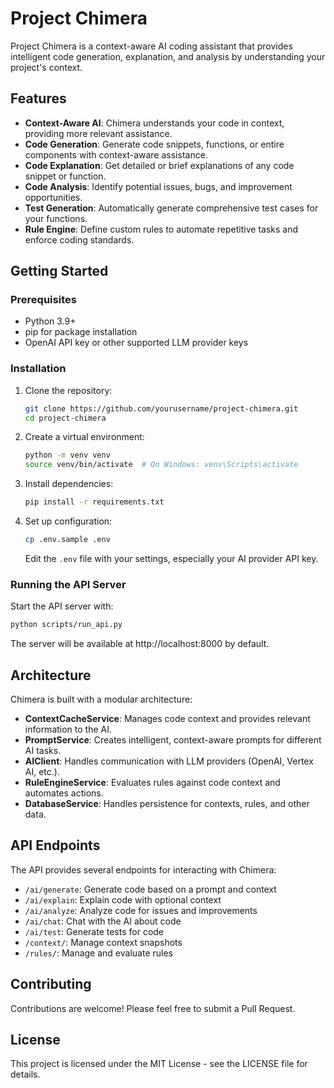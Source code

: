 # Project Chimera

Project Chimera is a context-aware AI coding assistant that provides intelligent code generation, explanation, and analysis by understanding your project's context.

## Features

- **Context-Aware AI**: Chimera understands your code in context, providing more relevant assistance.
- **Code Generation**: Generate code snippets, functions, or entire components with context-aware assistance.
- **Code Explanation**: Get detailed or brief explanations of any code snippet or function.
- **Code Analysis**: Identify potential issues, bugs, and improvement opportunities.
- **Test Generation**: Automatically generate comprehensive test cases for your functions.
- **Rule Engine**: Define custom rules to automate repetitive tasks and enforce coding standards.

## Getting Started

### Prerequisites

- Python 3.9+
- pip for package installation
- OpenAI API key or other supported LLM provider keys

### Installation

1. Clone the repository:
   ```bash
   git clone https://github.com/yourusername/project-chimera.git
   cd project-chimera
   ```

2. Create a virtual environment:
   ```bash
   python -m venv venv
   source venv/bin/activate  # On Windows: venv\Scripts\activate
   ```

3. Install dependencies:
   ```bash
   pip install -r requirements.txt
   ```

4. Set up configuration:
   ```bash
   cp .env.sample .env
   ```
   Edit the `.env` file with your settings, especially your AI provider API key.

### Running the API Server

Start the API server with:

```bash
python scripts/run_api.py
```

The server will be available at http://localhost:8000 by default.

## Architecture

Chimera is built with a modular architecture:

- **ContextCacheService**: Manages code context and provides relevant information to the AI.
- **PromptService**: Creates intelligent, context-aware prompts for different AI tasks.
- **AIClient**: Handles communication with LLM providers (OpenAI, Vertex AI, etc.).
- **RuleEngineService**: Evaluates rules against code context and automates actions.
- **DatabaseService**: Handles persistence for contexts, rules, and other data.

## API Endpoints

The API provides several endpoints for interacting with Chimera:

- `/ai/generate`: Generate code based on a prompt and context
- `/ai/explain`: Explain code with optional context
- `/ai/analyze`: Analyze code for issues and improvements
- `/ai/chat`: Chat with the AI about code
- `/ai/test`: Generate tests for code
- `/context/`: Manage context snapshots
- `/rules/`: Manage and evaluate rules

## Contributing

Contributions are welcome! Please feel free to submit a Pull Request.

## License

This project is licensed under the MIT License - see the LICENSE file for details. 